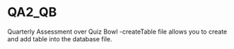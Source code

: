 # QA2_QB
Quarterly Assessment over Quiz Bowl
-createTable file allows you to create and add table into the database file.